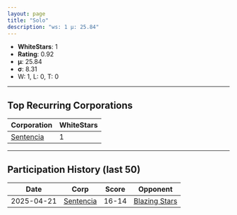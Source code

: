 ```yaml
---
layout: page
title: "Solo"
description: "ws: 1 μ: 25.84"
---
```

- **WhiteStars**: 1
- **Rating**: 0.92
- **μ**: 25.84  
- **σ**: 8.31
- W: 1, L: 0, T: 0

---

## Top Recurring Corporations

| Corporation | WhiteStars |
| --- | --- |
| [Sentencia](https://ws.tsl.rocks/corp/288393568f19d6bd87e5e3e20f7fd1d458526d8beb052622b4f5572d7959cf7b/) | 1 |

---

## Participation History (last 50)

| Date | Corp | Score | Opponent |
| --- | --- | --- | --- |
| 2025-04-21 | [Sentencia](https://ws.tsl.rocks/corp/288393568f19d6bd87e5e3e20f7fd1d458526d8beb052622b4f5572d7959cf7b/) | 16-14 | [Blazing Stars](https://ws.tsl.rocks/corp/f1c390fb4786da2cb59b7b39519a0ecf6022d4ba017d407af5286aa056682aff/) |